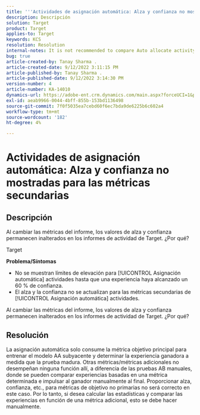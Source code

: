 ```yaml
---
title: '''Actividades de asignación automática: Alza y confianza no mostradas para métricas secundarias'
description: Descripción
solution: Target
product: Target
applies-to: Target
keywords: KCS
resolution: Resolution
internal-notes: It is not recommended to compare Auto allocate activity report from Target classic because the Target classic UI does not support auto allocate reporting.
bug: true
article-created-by: Tanay Sharma .
article-created-date: 9/12/2022 3:11:15 PM
article-published-by: Tanay Sharma .
article-published-date: 9/12/2022 3:14:30 PM
version-number: 4
article-number: KA-14010
dynamics-url: https://adobe-ent.crm.dynamics.com/main.aspx?forceUCI=1&pagetype=entityrecord&etn=knowledgearticle&id=09ca1c1f-ad32-ed11-9db1-002248086735
exl-id: aeab9966-0044-4bff-855b-153bd1136498
source-git-commit: 7f0f5035ea7cebd60f6ec7bda9de6225b6c602a4
workflow-type: tm+mt
source-wordcount: '182'
ht-degree: 4%

---
```


# Actividades de asignación automática: Alza y confianza no mostradas para las métricas secundarias

## Descripción


Al cambiar las métricas del informe, los valores de alza y confianza permanecen inalterados en los informes de actividad de Target. ¿Por qué?


Target



<b>Problema/Síntomas</b>

- No se muestran límites de elevación para [!UICONTROL Asignación automática] actividades hasta que una experiencia haya alcanzado un 60 % de confianza.
- El alza y la confianza no se actualizan para las métricas secundarias de [!UICONTROL Asignación automática] actividades.


Al cambiar las métricas del informe, los valores de alza y confianza permanecen inalterados en los informes de actividad de Target. ¿Por qué?


## Resolución




La asignación automática solo consume la métrica objetivo principal para entrenar el modelo AA subyacente y determinar la experiencia ganadora a medida que la prueba madura. Otras métricas/métricas adicionales no desempeñan ninguna función allí, a diferencia de las pruebas AB manuales, donde se pueden comparar experiencias basadas en una métrica determinada e impulsar al ganador manualmente al final. Proporcionar alza, confianza, etc., para métricas de objetivo no primarias no será correcto en este caso. Por lo tanto, si desea calcular las estadísticas y comparar las experiencias en función de una métrica adicional, esto se debe hacer manualmente.
